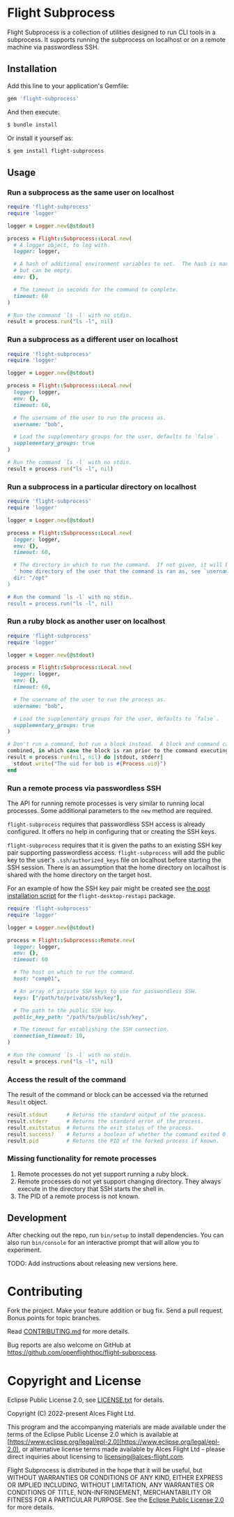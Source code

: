 # Flight Subprocess

Flight Subprocess is a collection of utilities designed to run CLI tools in a
subprocess.  It supports running the subprocess on localhost or on a remote
machine via passwordless SSH.

## Installation

Add this line to your application's Gemfile:

```ruby
gem 'flight-subprocess'
```

And then execute:

```sh
$ bundle install
```

Or install it yourself as:

```sh
$ gem install flight-subprocess
```

## Usage

### Run a subprocess as the same user on localhost

```ruby
require 'flight-subprocess'
require 'logger'

logger = Logger.new(@stdout)

process = Flight::Subprocess::Local.new(
  # A logger object, to log with.
  logger: logger,

  # A hash of additional environment variables to set.  The hash is mandatory,
  # but can be empty.
  env: {},

  # The timeout in seconds for the command to complete.
  timeout: 60
)

# Run the command `ls -l` with no stdin.
result = process.run("ls -l", nil)
```

### Run a subprocess as a different user on localhost

```ruby
require 'flight-subprocess'
require 'logger'

logger = Logger.new(@stdout)

process = Flight::Subprocess::Local.new(
  logger: logger,
  env: {},
  timeout: 60,

  # The username of the user to run the process as.
  username: "bob",

  # Load the supplementary groups for the user, defaults to `false`.
  supplementary_groups: true
)

# Run the command `ls -l` with no stdin.
result = process.run("ls -l", nil)
```

### Run a subprocess in a particular directory on localhost

```ruby
require 'flight-subprocess'
require 'logger'

logger = Logger.new(@stdout)

process = Flight::Subprocess::Local.new(
  logger: logger,
  env: {},
  timeout: 60,

  # The directory in which to run the command.  If not given, it will be the
  ' home directory of the user that the command is ran as, see `username`.
  dir: "/opt"
)

# Run the command `ls -l` with no stdin.
result = process.run("ls -l", nil)
```

### Run a ruby block as another user on localhost

```ruby
require 'flight-subprocess'
require 'logger'

logger = Logger.new(@stdout)

process = Flight::Subprocess::Local.new(
  logger: logger,
  env: {},
  timeout: 60,

  # The username of the user to run the process as.
  username: "bob",

  # Load the supplementary groups for the user, defaults to `false`.
  supplementary_groups: true
)

# Don't run a command, but run a block instead.  A block and command can be
combined, in which case the block is ran prior to the command executing.
result = process.run(nil, nil) do |stdout, stderr|
  stdout.write("The uid for bob is #{Process.uid}")
end
```

### Run a remote process via passwordless SSH

The API for running remote processes is very similar to running local
processes.  Some additional parameters to the `new` method are required.

`flight-subprocess` requires that passwordless SSH access is already
configured.  It offers no help in configuring that or creating the SSH keys.

`flight-subprocess` requires that it is given the paths to an existing SSH key
pair supporting passwordless access.  `flight-subprocess` will add the public
key to the user's `.ssh/authorized_keys` file on localhost before starting the
SSH session.  There is an assumption that the home directory on localhost is
shared with the home directory on the target host.

For an example of how the SSH key pair might be created see [the post
installation
script](https://github.com/openflighthpc/openflight-omnibus-builder/blob/master/builders/flight-desktop-restapi/package-scripts/flight-desktop-restapi/stubs/postinst-configure)
for the `flight-desktop-restapi` package.

```ruby
require 'flight-subprocess'
require 'logger'

logger = Logger.new(@stdout)

process = Flight::Subprocess::Remote.new(
  logger: logger,
  env: {},
  timeout: 60

  # The host on which to run the command.
  host: "comp01",

  # An array of private SSH keys to use for passwordless SSH.
  keys: ["/path/to/private/ssh/key"],

  # The path to the public SSH key.
  public_key_path: "/path/to/public/ssh/key",

  # The timeout for establishing the SSH connection.
  connection_timeout: 10,
)

# Run the command `ls -l` with no stdin.
result = process.run("ls -l", nil)
```

### Access the result of the command

The result of the command or block can be accessed via the returned `Result`
object.

```ruby
result.stdout      # Returns the standard output of the process.
result.stderr      # Returns the standard error of the process.
result.exitstatus  # Returns the exit status of the process.
result.success?    # Returns a boolean of whether the command exited 0.
result.pid         # Returns the PID of the forked process if known.
```

### Missing functionality for remote processes

1. Remote processes do not yet support running a ruby block.
2. Remote processes do not yet support changing directory.  They always
   execute in the directory that SSH starts the shell in.
3. The PID of a remote process is not known.


## Development

After checking out the repo, run `bin/setup` to install dependencies. You can
also run `bin/console` for an interactive prompt that will allow you to
experiment.

TODO: Add instructions about releasing new versions here.

# Contributing

Fork the project. Make your feature addition or bug fix. Send a pull
request. Bonus points for topic branches.

Read [CONTRIBUTING.md](CONTRIBUTING.md) for more details.

Bug reports are also welcome on GitHub at
https://github.com/openflighthpc/flight-subprocess.

# Copyright and License

Eclipse Public License 2.0, see [LICENSE.txt](LICENSE.txt) for details.

Copyright (C) 2022-present Alces Flight Ltd.

This program and the accompanying materials are made available under
the terms of the Eclipse Public License 2.0 which is available at
[https://www.eclipse.org/legal/epl-2.0](https://www.eclipse.org/legal/epl-2.0),
or alternative license terms made available by Alces Flight Ltd -
please direct inquiries about licensing to
[licensing@alces-flight.com](mailto:licensing@alces-flight.com).

Flight Subprocess is distributed in the hope that it will be useful, but
WITHOUT WARRANTIES OR CONDITIONS OF ANY KIND, EITHER EXPRESS OR IMPLIED
INCLUDING, WITHOUT LIMITATION, ANY WARRANTIES OR CONDITIONS OF TITLE,
NON-INFRINGEMENT, MERCHANTABILITY OR FITNESS FOR A PARTICULAR PURPOSE. See the
[Eclipse Public License 2.0](https://opensource.org/licenses/EPL-2.0) for more
details.
